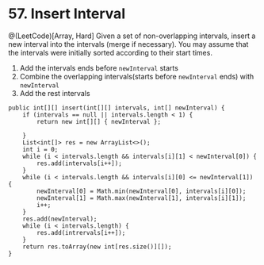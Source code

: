 # 57. Insert Interval
@(LeetCode)[Array, Hard]
Given a set of non-overlapping intervals, insert a new interval into the intervals (merge if necessary).
You may assume that the intervals were initially sorted according to their start times.

1. Add the intervals ends before `newInterval` starts
2. Combine the overlapping intervals(starts before `newInterval` ends) with `newInterval`
3. Add the rest intervals

```
public int[][] insert(int[][] intervals, int[] newInterval) {
    if (intervals == null || intervals.length < 1) {
        return new int[][] { newInterval };

    }
    List<int[]> res = new ArrayList<>();
    int i = 0;
    while (i < intervals.length && intervals[i][1] < newInterval[0]) {
        res.add(intervals[i++]);
    }
    while (i < intervals.length && intervals[i][0] <= newInterval[1]) {
        newInterval[0] = Math.min(newInterval[0], intervals[i][0]);
        newInterval[1] = Math.max(newInterval[1], intervals[i][1]);
        i++;
    }
    res.add(newInterval);
    while (i < intervals.length) {
        res.add(intrervals[i++]);
    }
    return res.toArray(new int[res.size()][]);
}
```